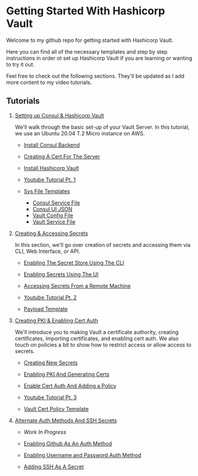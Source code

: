# Getting Started With Hashicorp Vault

Welcome to my github repo for getting started with Hashicorp Vault. 

Here you can find all of the necessary templates and step by step instructions in order ot set up Hashicorp Vault if you are learning or wanting to try it out. 

Feel free to check out the following sections. They'll be updated as I add more content to my video tutorials.

## Tutorials

1. [Setting up Consul & Hashicorp Vault](getting-started/)
    
    We'll walk through the basic set-up of your Vault Server. In this tutorial, we use an Ubuntu 20.04 T.2 Micro instance on AWS.

    - [Install Consul Backend](https://github.com/b1tsized/vault-tutorial/tree/main/getting-started#installing-consul-backend)
    - [Creating A Cert For The Server](https://github.com/b1tsized/vault-tutorial/tree/main/getting-started#creating-a-cert-for-the-server)
    - [Install Hashicorp Vault](https://github.com/b1tsized/vault-tutorial/tree/main/getting-started#install-hashicorp-vault)

    - [Youtube Tutorial Pt. 1](https://www.youtube.com/watch?v=b_2lo30g0RU)
    - [Sys File Templates](getting-started/sys_file_templates)
        + [Consul Service File](getting-started/sys_file_templates/consul.service)
        + [Consul UI JSON](getting-started/sys_file_templates/ui.json)
        + [Vault Config File](getting-started/sys_file_templates/config.hcl)
        + [Vault Service File](getting-started/sys_file_templates/vault.service)

2. [Creating & Accessing Secrets](creating-and-accessing-secrets)
    
    In this section, we'll go over creation of secrets and accessing them via CLI, Web Interface, or API. 

    - [Enabling The Secret Store Using The CLI](https://github.com/b1tsized/vault-tutorial/tree/main/creating-and-accessing-secrets#enabling-your-secret-store-using-cli)
    - [Enabling Secrets Using The UI](https://github.com/b1tsized/vault-tutorial/tree/main/creating-and-accessing-secrets#enabling-secrets-via-the-ui)
    - [Accessing Secrets From a Remote Machine](https://github.com/b1tsized/vault-tutorial/tree/main/creating-and-accessing-secrets#accessing-secrets-from-a-remote-machine)
    
    - [Youtube Tutorial Pt. 2](https://www.youtube.com/watch?v=LEpk376fc-U)
    - [Payload Template](creating-and-accessing-secrets/template/payload.json)

3. [Creating PKI & Enabling Cert Auth](creating-pki-and-enabling-cert-auth)
    
    We'll introduce you to making Vault a certificate authority, creating certificates, importing certificates, and enabling cert auth. We also touch on policies a bit to show how to restrict access or allow access to secrets.
    
    - [Creating New Secrets](https://github.com/b1tsized/vault-tutorial/tree/main/creating-pki-and-enabling-cert-auth#creating-new-secrets)
    - [Enabling PKI And Generating Certs](https://github.com/b1tsized/vault-tutorial/tree/main/creating-pki-and-enabling-cert-auth#enabling-pki-generating-certs-and-signing-them-through-the-cli)
    - [Enable Cert Auth And Adding a Policy](https://github.com/b1tsized/vault-tutorial/tree/main/creating-pki-and-enabling-cert-auth#enable-cert-auth-and-attaching-a-policy)

    - [Youtube Tutorial Pt. 3](https://youtu.be/_Nqx0guy5RY)
    - [Vault Cert Policy Template](creating-pki-and-enabling-cert-auth/template/vault-cert.hcl)

4. [Alternate Auth Methods And SSH Secrets](alternate-auth-methods-and-ssh-secrets)
    - _*Work In Progress*_

    - [Enabling Github As An Auth Method](https://github.com/b1tsized/vault-tutorial/tree/main/alternate-auth-methods-and-ssh-secrets#enabling-github-as-an-auth-method)
    - [Enabling Username and Password Auth Method](https://github.com/b1tsized/vault-tutorial/tree/main/alternate-auth-methods-and-ssh-secrets#enabling-username--password-for-auth-method)
    - [Adding SSH As A Secret](https://github.com/b1tsized/vault-tutorial/tree/main/alternate-auth-methods-and-ssh-secrets#adding-ssh-as-a-secret)

